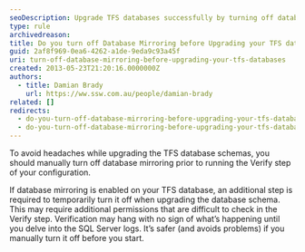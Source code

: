 ```yaml
---
seoDescription: Upgrade TFS databases successfully by turning off database mirroring before schema upgrades to avoid verification issues and SQL Server log headaches.
type: rule
archivedreason:
title: Do you turn off Database Mirroring before Upgrading your TFS databases?
guid: 2af8f969-0ea6-4262-a1de-9eda9c93a45f
uri: turn-off-database-mirroring-before-upgrading-your-tfs-databases
created: 2013-05-23T21:20:16.0000000Z
authors:
  - title: Damian Brady
    url: https://ww.ssw.com.au/people/damian-brady
related: []
redirects:
  - do-you-turn-off-database-mirroring-before-upgrading-your-tfs-databases
  - do-you-turn-off-database-mirroring-before-upgrading-your-tfs-databases1
---
```


To avoid headaches while upgrading the TFS database schemas, you should manually turn off database mirroring prior to running the Verify step of your configuration.

<!--endintro-->

If database mirroring is enabled on your TFS database, an additional step is required to temporarily turn it off when upgrading the database schema. This may require additional permissions that are difficult to check in the Verify step. Verification may hang with no sign of what’s happening until you delve into the SQL Server logs. It’s safer (and avoids problems) if you manually turn it off before you start.

